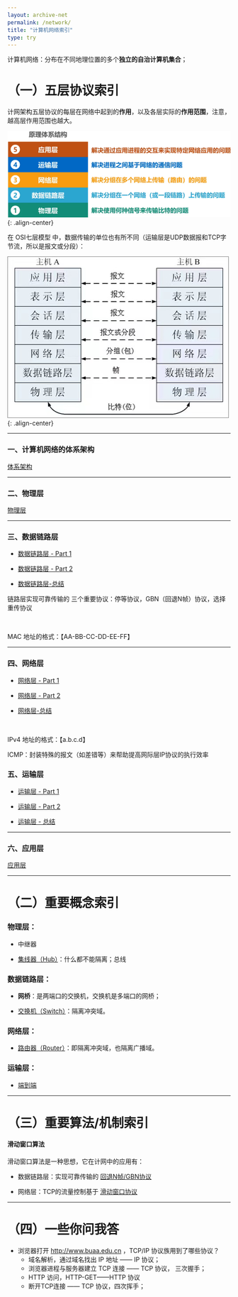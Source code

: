 ```yaml
---
layout: archive-net
permalink: /network/
title: "计算机网络索引"
type: try
---
```


计算机网络：分布在不同地理位置的多个**独立的自治计算机集合**；

# （一）五层协议索引

计网架构五层协议的每层在网络中起到的**作用**，以及各层实际的**作用范围**，注意，越高层作用范围也越大。

![nes11.png](/images/net/nes11.png "五层协议"){: .align-center}

在 OSI七层模型 中，数据传输的单位也有所不同（运输层是UDP数据报和TCP字节流，所以是报文或分段）：

![sum02.jpg](/images/net/sum02.jpg "各层数据传输的单位"){: .align-center}

------

### 一、计算机网络的体系架构

[体系架构](https://jeremy1lee.github.io/2022/10/20/network-ch1/)

-----------------------

### 二、物理层

[物理层](https://jeremy1lee.github.io/2022/10/21/network-ch2/)

---------------------
### 三、数据链路层

- [数据链路层 - Part 1](https://jeremy1lee.github.io/2022/10/21/network-ch3-1/)

- [数据链路层 - Part 2](https://jeremy1lee.github.io/2022/10/24/network-ch3-2/)

- [数据链路层-总结](https://jeremy1lee.github.io/2022/10/22/network-ch3-pro/)


链路层实现可靠传输的 三个重要协议：停等协议，GBN（回退N帧）协议，选择重传协议


<br/>

MAC 地址的格式：【AA-BB-CC-DD-EE-FF】

----------------
### 四、网络层

- [网络层 - Part 1](https://jeremy1lee.github.io/2022/10/27/network-ch4-1/)

- [网络层 - Part 2](https://jeremy1lee.github.io/2022/10/29/network-ch4-2/)

- [网络层-总结](https://jeremy1lee.github.io/2022/10/30/network-ch4-pro/)

<br/>

IPv4 地址的格式：【a.b.c.d】

ICMP：封装特殊的报文（如差错等）来帮助提高网际层IP协议的执行效率

### 五、运输层

- [运输层 - Part 1](https://jeremy1lee.github.io/2022/10/31/network-ch5-1/)

- [运输层 - Part 2](https://jeremy1lee.github.io/2022/11/02/network-ch5-2/)

- [运输层 - 总结](https://jeremy1lee.github.io/2022/11/02/network-ch5-pro/)

------

### 六、应用层

[应用层](https://jeremy1lee.github.io/2022/11/03/network-ch6/)

-----------------
# （二）重要概念索引

### 物理层：

- 中继器

- [集线器（Hub）](https://jeremy1lee.github.io/2022/10/24/network-ch3-2/#81-%E9%9B%86%E7%BA%BF%E5%99%A8%E6%80%BB%E7%BA%BF%E7%BD%91%E7%89%A9%E7%90%86%E5%B1%82)：什么都不能隔离；总线

### 数据链路层：

- **网桥**：是两端口的交换机，交换机是多端口的网桥；

- [交换机（Switch）](https://jeremy1lee.github.io/2022/10/24/network-ch3-2/#82-%E4%BB%A5%E5%A4%AA%E7%BD%91%E4%BA%A4%E6%8D%A2%E6%9C%BA-%E5%9C%A8%E6%95%B0%E6%8D%AE%E9%93%BE%E8%B7%AF%E5%B1%82%E5%B7%A5%E4%BD%9C)：隔离冲突域。

### 网络层：

- [路由器（Router）](https://jeremy1lee.github.io/2022/10/24/network-ch3-2/#112-%E8%B7%AF%E7%94%B1%E5%99%A8%E5%88%86%E5%89%B2%E5%B9%BF%E6%92%AD%E5%9F%9F)：即隔离冲突域，也隔离广播域。


### 运输层：

- [端到端](https://jeremy1lee.github.io/2022/10/31/network-ch5-1/#%E7%AB%AF%E5%88%B0%E7%AB%AF-%E5%92%8C-%E7%82%B9%E5%88%B0%E7%82%B9)


-----------------
# （三）重要算法/机制索引

#### 滑动窗口算法

滑动窗口算法是一种思想，它在计网中的应用有：

- 数据链路层：实现可靠传输的 [回退N帧/GBN协议](https://jeremy1lee.github.io/2022/10/21/network-ch3-1/#42-%E5%8F%AF%E9%9D%A0%E4%BC%A0%E8%BE%93%E7%AC%AC%E4%BA%8C%E7%A7%8D%E5%AE%9E%E7%8E%B0%E5%9B%9E%E9%80%80-n-%E5%B8%A7--%E6%BB%91%E5%8A%A8%E7%AA%97%E5%8F%A3%E7%AE%97%E6%B3%95)
    
- 网络层：TCP的流量控制基于 [滑动窗口协议](https://jeremy1lee.github.io/2022/10/31/network-ch5-1/#4-tcp-%E7%9A%84%E6%B5%81%E9%87%8F%E6%8E%A7%E5%88%B6)


-----------------
# （四）一些你问我答

- 浏览器打开 http://www.buaa.edu.cn ，TCP/IP 协议族用到了哪些协议？
    - 域名解析，通过域名找出 IP 地址 —— IP 协议；
    - 浏览器进程与服务器建立 TCP 连接 —— TCP 协议， 三次握手；
    - HTTP 访问，HTTP-GET——HTTP 协议
    - 断开TCP连接 —— TCP 协议，四次挥手；

